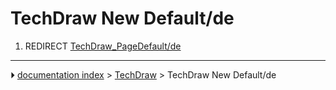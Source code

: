 # TechDraw New Default/de
1.  REDIRECT [TechDraw_PageDefault/de](TechDraw_PageDefault/de.md)



---
⏵ [documentation index](../README.md) > [TechDraw](TechDraw_Workbench.md) > TechDraw New Default/de
